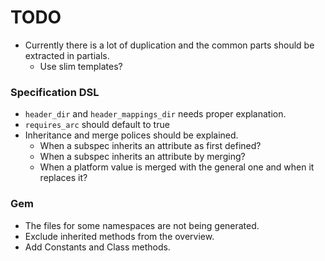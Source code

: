 # TODO

- Currently there is a lot of duplication and the common parts should be extracted in partials.
  - Use slim templates?

### Specification DSL

 - `header_dir` and `header_mappings_dir` needs proper explanation.
 - `requires_arc` should default to true
 - Inheritance and merge polices should be explained.
   - When a subspec inherits an attribute as first defined?
   - When a subspec inherits an attribute by merging?
   - When a platform value is merged with the general one and when it replaces it?

### Gem

- The files for some namespaces are not being generated.
- Exclude inherited methods from the overview.
- Add Constants and Class methods.
